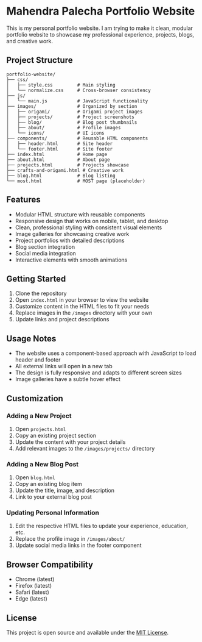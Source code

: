 # Mahendra Palecha Portfolio Website
This is my personal portfolio website. 
I am trying to make it clean, modular portfolio website to showcase my professional experience, projects, blogs, and creative work.

## Project Structure

```
portfolio-website/
├── css/
│   ├── style.css         # Main styling
│   └── normalize.css     # Cross-browser consistency
├── js/
│   └── main.js           # JavaScript functionality
├── images/               # Organized by section
│   ├── origami/          # Origami project images
│   ├── projects/         # Project screenshots
│   ├── blog/             # Blog post thumbnails
│   ├── about/            # Profile images
│   └── icons/            # UI icons
├── components/           # Reusable HTML components
│   ├── header.html       # Site header
│   └── footer.html       # Site footer
├── index.html            # Home page
├── about.html            # About page
├── projects.html         # Projects showcase
├── crafts-and-origami.html # Creative work
├── blog.html             # Blog listing
└── most.html             # MOST page (placeholder)
```

## Features

- Modular HTML structure with reusable components
- Responsive design that works on mobile, tablet, and desktop
- Clean, professional styling with consistent visual elements
- Image galleries for showcasing creative work
- Project portfolios with detailed descriptions
- Blog section integration
- Social media integration
- Interactive elements with smooth animations

## Getting Started

1. Clone the repository
2. Open `index.html` in your browser to view the website
3. Customize content in the HTML files to fit your needs
4. Replace images in the `/images` directory with your own
5. Update links and project descriptions

## Usage Notes

- The website uses a component-based approach with JavaScript to load header and footer
- All external links will open in a new tab
- The design is fully responsive and adapts to different screen sizes
- Image galleries have a subtle hover effect

## Customization

### Adding a New Project

1. Open `projects.html`
2. Copy an existing project section
3. Update the content with your project details
4. Add relevant images to the `/images/projects/` directory

### Adding a New Blog Post

1. Open `blog.html`
2. Copy an existing blog item
3. Update the title, image, and description
4. Link to your external blog post

### Updating Personal Information

1. Edit the respective HTML files to update your experience, education, etc.
2. Replace the profile image in `/images/about/`
3. Update social media links in the footer component

## Browser Compatibility

- Chrome (latest)
- Firefox (latest)
- Safari (latest)
- Edge (latest)

## License

This project is open source and available under the [MIT License](LICENSE).
